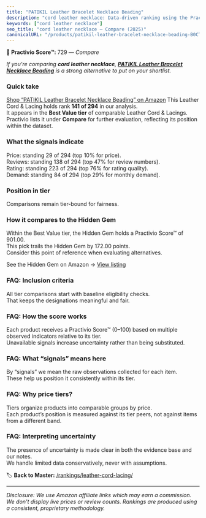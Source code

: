 ```yaml
---
title: "PATIKIL Leather Bracelet Necklace Beading"
description: "cord leather necklace: Data-driven ranking using the Practivio Score™. Positioned by quality, value, demand, findability, momentum."
keywords: ["cord leather necklace"]
seo_title: "cord leather necklace — Compare (2025)"
canonicalURL: "/products/patikil-leather-bracelet-necklace-beading-B0CTD1M1J5/"
---
```


**🛒 Practivio Score™:** 729 — _Compare_


*If you're comparing **cord leather necklace**, **[PATIKIL Leather Bracelet Necklace Beading](https://www.amazon.com/dp/B0CTD1M1J5?tag=practivio-20)** is a strong alternative to put on your shortlist.*
### Quick take
[Shop “PATIKIL Leather Bracelet Necklace Beading” on Amazon](https://www.amazon.com/dp/B0CTD1M1J5?tag=practivio-20)
This Leather Cord & Lacing holds rank **141 of 294** in our analysis.  
It appears in the **Best Value tier** of comparable Leather Cord & Lacings.  
Practivio lists it under **Compare** for further evaluation, reflecting its position within the dataset.

### What the signals indicate
Price: standing 29 of 294 (top 10% for price).  
Reviews: standing 138 of 294 (top 47% for review numbers).  
Rating: standing 223 of 294 (top 76% for rating quality).  
Demand: standing 84 of 294 (top 29% for monthly demand).

### Position in tier
Comparisons remain tier-bound for fairness.

### How it compares to the Hidden Gem
Within the Best Value tier, the Hidden Gem holds a Practivio Score™ of 901.00.  
This pick trails the Hidden Gem by 172.00 points.  
Consider this point of reference when evaluating alternatives.  

See the Hidden Gem on Amazon → [View listing](https://www.amazon.com/dp/B08VHSCJ7F?tag=practivio-20)

### FAQ: Inclusion criteria
All tier comparisons start with baseline eligibility checks.  
That keeps the designations meaningful and fair.

### FAQ: How the score works
Each product receives a Practivio Score™ (0–100) based on multiple observed indicators relative to its tier.  
Unavailable signals increase uncertainty rather than being substituted.

### FAQ: What “signals” means here
By “signals” we mean the raw observations collected for each item.  
These help us position it consistently within its tier.

### FAQ: Why price tiers?
Tiers organize products into comparable groups by price.  
Each product’s position is measured against its tier peers, not against items from a different band.

### FAQ: Interpreting uncertainty
The presence of uncertainty is made clear in both the evidence base and our notes.  
We handle limited data conservatively, never with assumptions.

<!-- Missing template for Compare/CompareWithinPriceClass -->


🏷️ **Back to Master:** [/rankings/leather-cord-lacing/](/rankings/leather-cord-lacing/)

---
_Disclosure: We use Amazon affiliate links which may earn a commission. We don’t display live prices or review counts. Rankings are produced using a consistent, proprietary methodology._
